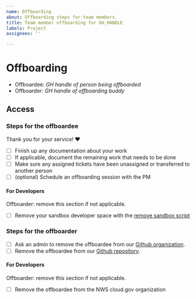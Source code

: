 ```yaml
---
name: Offboarding
about: Offboarding steps for team members.
title: Team member offboarding for GH_HANDLE
labels: Project
assignees: ''

---
```


# Offboarding

- Offboardee: _GH handle of person being offboarded_
- Offboarder: _GH handle of offboarding buddy_

## Access

### Steps for the offboardee

Thank you for your service! :heart:

- [ ] Finish up any documentation about your work
- [ ] If applicable, document the remaining work that needs to be done
- [ ] Make sure any assigned tickets have been unassigned or transferred to another person
- [ ] (optional) Schedule an offboarding session with the PM

#### For Developers

Offboarder: remove this section if not applicable.

- [ ] Remove your sandbox developer space with the [remove sandbox script](https://github.com/weather-gov/weather.gov/blob/main/scripts/remove-cloudgov-env.sh)

### Steps for the offboarder

- [ ] Ask an admin to remove the offboardee from our [Github organization](https://github.com/orgs/weather-gov).
- [ ] Remove the offboardee from our [Github repository](https://github.com/weather-gov/weather.gov).

#### For Developers

Offboarder: remove this section if not applicable.

- [ ] Remove the offboardee from the NWS cloud.gov organization
